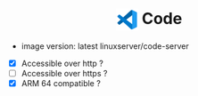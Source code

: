 <h1 align="center">
  <picture>
    <img align="center" alt="Code" src="./logo.svg" height="40">
  </picture>
  Code
</h1>

- image version: latest linuxserver/code-server
- [x] Accessible over http ?
- [ ] Accessible over https ?
- [x] ARM 64 compatible ?
